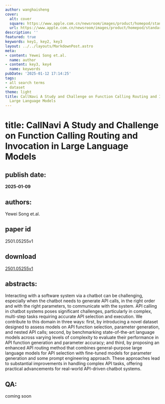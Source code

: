 ```yaml
---
author: wanghaisheng
cover:
  alt: cover
  square: https://www.apple.com.cn/newsroom/images/product/homepod/standard/Apple-HomePod-hero-230118_big.jpg.large_2x.jpg
  url: https://www.apple.com.cn/newsroom/images/product/homepod/standard/Apple-HomePod-hero-230118_big.jpg.large_2x.jpg
description: ''
featured: true
keywords: key1, key2, key3
layout: ../../layouts/MarkdownPost.astro
meta:
- content: Yewei Song et.al.
  name: author
- content: key3, key4
  name: keywords
pubDate: '2025-01-12 17:14:25'
tags:
- all search terms
- dataset
theme: light
title: CallNavi A Study and Challenge on Function Calling Routing and Invocation in
  Large Language Models
---
```


# title: CallNavi A Study and Challenge on Function Calling Routing and Invocation in Large Language Models 
## publish date: 
**2025-01-09** 
## authors: 
  Yewei Song et.al. 
## paper id
2501.05255v1
## download
[2501.05255v1](http://arxiv.org/abs/2501.05255v1)
## abstracts:
Interacting with a software system via a chatbot can be challenging, especially when the chatbot needs to generate API calls, in the right order and with the right parameters, to communicate with the system. API calling in chatbot systems poses significant challenges, particularly in complex, multi-step tasks requiring accurate API selection and execution. We contribute to this domain in three ways: first, by introducing a novel dataset designed to assess models on API function selection, parameter generation, and nested API calls; second, by benchmarking state-of-the-art language models across varying levels of complexity to evaluate their performance in API function generation and parameter accuracy; and third, by proposing an enhanced API routing method that combines general-purpose large language models for API selection with fine-tuned models for parameter generation and some prompt engineering approach. These approaches lead to substantial improvements in handling complex API tasks, offering practical advancements for real-world API-driven chatbot systems.
## QA:
coming soon
